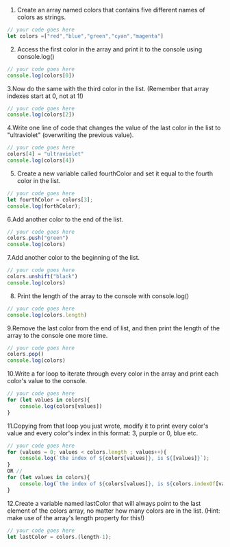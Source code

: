 1. Create an array named colors that contains five different names of colors as strings.

```js
// your code goes here
let colors =["red","blue","green","cyan","magenta"]
```

2. Access the first color in the array and print it to the console using console.log()

```js
// your code goes here
console.log(colors[0])
```

3.Now do the same with the third color in the list. (Remember that array indexes start at 0, not at 1!)

```js
// your code goes here
console.log(colors[2])
```

4.Write one line of code that changes the value of the last color in the list to "ultraviolet" (overwriting the previous value).

```js
// your code goes here
colors[4] = "ultraviolet"
console.log(colors[4])
```

5. Create a new variable called fourthColor and set it equal to the fourth color in the list.

```js
// your code goes here
let fourthColor = colors[3];
console.log(forthColor);
```

6.Add another color to the end of the list.

```js
// your code goes here
colors.push("green")
console.log(colors)
```

7.Add another color to the beginning of the list.

```js
// your code goes here
colors.unshift("black")
console.log(colors)
```

8. Print the length of the array to the console with console.log()

```js
// your code goes here
console.log(colors.length)
```

9.Remove the last color from the end of list, and then print the length of the array to the console one more time.

```js
// your code goes here
colors.pop()
console.log(colors)
```

10.Write a for loop to iterate through every color in the array and print each color's value to the console.

```js
// your code goes here
for (let values in colors){
    console.log(colors[values])
}
```

11.Copying from that loop you just wrote, modify it to print every color's value and every color's index in this format: 3, purple or 0, blue etc.

```js
// your code goes here
for (values = 0; values < colors.length ; values++){
    console.log(`the index of ${colors[values]}, is ${[values]}`);
}
OR //
for (let values in colors){
    console.log(`the index of ${colors[values]}, is ${colors.indexOf[values]}`);
}
```

12.Create a variable named lastColor that will always point to the last element of the colors array, no matter how many colors are in the list. (Hint: make use of the array's length property for this!)

```js
// your code goes here
let lastColor = colors.(length-1);


```